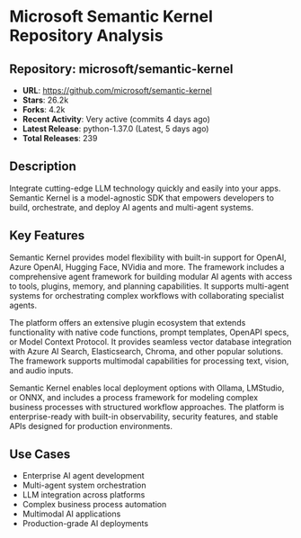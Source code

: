 # Microsoft Semantic Kernel Repository Analysis

## Repository: microsoft/semantic-kernel
- **URL**: https://github.com/microsoft/semantic-kernel
- **Stars**: 26.2k
- **Forks**: 4.2k
- **Recent Activity**: Very active (commits 4 days ago)
- **Latest Release**: python-1.37.0 (Latest, 5 days ago)
- **Total Releases**: 239

## Description
Integrate cutting-edge LLM technology quickly and easily into your apps. Semantic Kernel is a model-agnostic SDK that empowers developers to build, orchestrate, and deploy AI agents and multi-agent systems.

## Key Features
Semantic Kernel provides model flexibility with built-in support for OpenAI, Azure OpenAI, Hugging Face, NVidia and more. The framework includes a comprehensive agent framework for building modular AI agents with access to tools, plugins, memory, and planning capabilities. It supports multi-agent systems for orchestrating complex workflows with collaborating specialist agents.

The platform offers an extensive plugin ecosystem that extends functionality with native code functions, prompt templates, OpenAPI specs, or Model Context Protocol. It provides seamless vector database integration with Azure AI Search, Elasticsearch, Chroma, and other popular solutions. The framework supports multimodal capabilities for processing text, vision, and audio inputs.

Semantic Kernel enables local deployment options with Ollama, LMStudio, or ONNX, and includes a process framework for modeling complex business processes with structured workflow approaches. The platform is enterprise-ready with built-in observability, security features, and stable APIs designed for production environments.

## Use Cases
- Enterprise AI agent development
- Multi-agent system orchestration
- LLM integration across platforms
- Complex business process automation
- Multimodal AI applications
- Production-grade AI deployments
